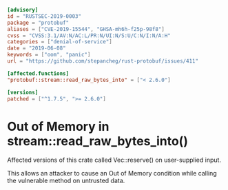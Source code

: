 ```toml
[advisory]
id = "RUSTSEC-2019-0003"
package = "protobuf"
aliases = ["CVE-2019-15544", "GHSA-mh6h-f25p-98f8"]
cvss = "CVSS:3.1/AV:N/AC:L/PR:N/UI:N/S:U/C:N/I:N/A:H"
categories = ["denial-of-service"]
date = "2019-06-08"
keywords = ["oom", "panic"]
url = "https://github.com/stepancheg/rust-protobuf/issues/411"

[affected.functions]
"protobuf::stream::read_raw_bytes_into" = ["< 2.6.0"]

[versions]
patched = ["^1.7.5", ">= 2.6.0"]
```

# Out of Memory in stream::read_raw_bytes_into()

Affected versions of this crate called Vec::reserve() on user-supplied input.

This allows an attacker to cause an Out of Memory condition while calling the
vulnerable method on untrusted data.
